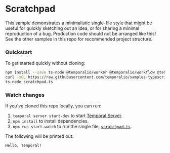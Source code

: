# Scratchpad

This sample demonstrates a minimalistic single-file style that might be useful for quickly sketching out an idea, or for sharing a minimal reproduction of a bug.
Production code should not be arranged like this! See the other samples in this repo for recommended project structure.

### Quickstart

To get started quickly without cloning:

```sh
npm install --save ts-node @temporalio/worker @temporalio/workflow @temporalio/client @temporalio/common
curl -sOL https://raw.githubusercontent.com/temporalio/samples-typescript/main/scratchpad/scratchpad.ts
ts-node scratchpad.ts
```

### Watch changes

If you've cloned this repo locally, you can run:

1. `temporal server start-dev` to start [Temporal Server](https://github.com/temporalio/cli/#installation).
1. `npm install` to install dependencies.
1. `npm run start.watch` to run the single file, [`scratchpad.ts`](scratchpad.ts).

The following will be printed out:

```
Hello, Temporal!
```
